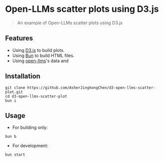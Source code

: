 # Open-LLMs scatter plots using D3.js

> An example of Open-LLMs scatter plots using D3.js

## Features

- Using [D3.js](https://d3js.org/) to build plots.
- Using [Bun](https://bun.sh/) to build HTML files.
- Using [open-llms](https://github.com/eugeneyan/open-llms)'s data and 

## Installation

```shell
git clone https://github.com/AsherJingkongChen/d3-open-llms-scatter-plot.git
cd d3-open-llms-scatter-plot
bun i
```

## Usage

- For building only:

```shell
bun b
```

- For development:

```shell
bun start
```
